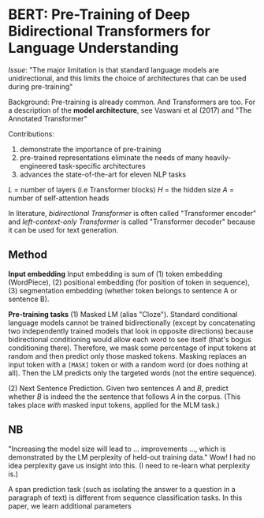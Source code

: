 # BERT: Pre-Training of Deep Bidirectional Transformers for Language Understanding

*Issue*: "The major limitation is that standard language models are unidirectional, and this limits the choice of architectures that can be used during pre-training"

Background: Pre-training is already common. And Transformers are too. For a description of the **model architecture**, see Vaswani et al (2017) and "The Annotated Transformer"

Contributions:
1. demonstrate the importance of pre-training
2. pre-trained representations eliminate the needs of many heavily-engineered task-specific architectures
3. advances the state-of-the-art for eleven NLP tasks

$L$ = number of layers (i.e Transformer blocks)
$H$ = the hidden size
$A$ = number of self-attention heads

In literature, *bidirectional Transformer* is often called "Transformer encoder" and *left-context-only Transformer* is called "Transformer decoder" because it can be used for text generation.

## Method

**Input embedding**
Input embedding is sum of (1) token embedding (WordPiece), (2) positional embedding (for position of token in sequence), (3) segmentation embedding (whether token belongs to sentence A or sentence B).

**Pre-training tasks**
(1) Masked LM (alias "Cloze"). Standard conditional language models cannot be trained bidirectionally (except by concatenating two independently trained models that look in opposite directions) because bidirectional conditioning would allow each word to see itself (that's bogus conditioning there). Therefore, we mask some percentage of input tokens at random and then predict only those masked tokens. Masking replaces an input token with a `[MASK]` token or with a random word (or does nothing at all). Then the LM predicts only the targeted words (not the entire sequence).

(2) Next Sentence Prediction. Given two sentences $A$ and $B$, predict whether $B$ is indeed the the sentence that follows $A$ in the corpus. (This takes place *with* masked input tokens, applied for the MLM task.)

## NB

"Increasing the model size will lead to ... improvements ..., which is demonstrated by the LM perplexity of held-out training data." Wow! I had no idea perplexity gave us insight into this. (I need to re-learn what perplexity is.)

A span prediction task (such as isolating the answer to a question in a paragraph of text) is different from sequence classification tasks. In this paper, we learn additional parameters 
<!--stackedit_data:
eyJoaXN0b3J5IjpbLTE0MTUwMjc2MDAsODAzMTA1MzQ5LC0xMj
gwMTQzNzM1LDEwMDg3NDk3MDFdfQ==
-->